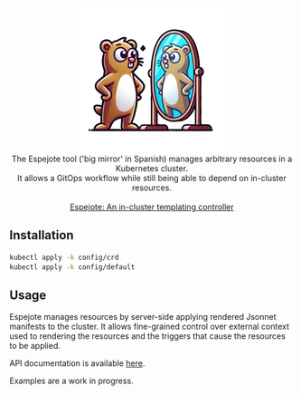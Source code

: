 <p align="center">
  <img width=256px src="./assets/logo.png" alt="a goopher standing in front of a big mirror" /><br />
  The Espejote tool ('big mirror' in Spanish) manages arbitrary resources in a Kubernetes cluster.<br />
  It allows a GitOps workflow while still being able to depend on in-cluster resources.<br /><br />
  <a href="https://kb.vshn.ch/oc4/references/architecture/espejote-in-cluster-templating-controller.html">Espejote: An in-cluster templating controller</a>
</p>

## Installation

```sh
kubectl apply -k config/crd
kubectl apply -k config/default
```

## Usage

Espejote manages resources by server-side applying rendered Jsonnet manifests to the cluster.
It allows fine-grained control over external context used to rendering the resources and the triggers that cause the resources to be applied.

API documentation is available [here](./docs/api.adoc).

Examples are a work in progress.
